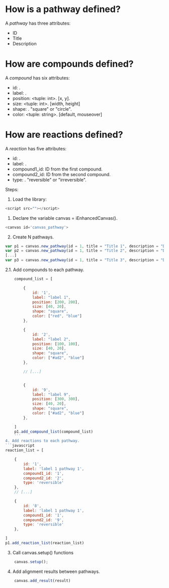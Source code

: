 
# How is a pathway defined?
A *pathway* has three attributes:
- ID
- Title
- Description

# How are compounds defined?
A *compound* has six attributes:
- id: <integer>.
- label: <string>.
- position: <tuple: int>. [x, y].
- size: <tuple: int>. [width, height]
- shape: <string>. "square" or "circle".
- color: <tuple: string>. [default, mouseover]

# How are reactions defined?
A *reaction* has five attributes:
- id: <integer>.
- label: <string>.
- compound1_id: <int> ID from the first compound.
- compound2_id: <int> ID from the second compound.
- type: <string>. "reversible" or "irreversible".


Steps:
1. Load the library:
```javascript
<script src=""></script>
```

1. Declare the variable canvas = iEnhancedCanvas().
```javascript
<canvas id='canvas_pathway'>
```
2. Create N pathways.
```javascript
var p1 = canvas.new_pathway(id = 1, title = "Title 1", description = "Description");
var p2 = canvas.new_pathway(id = 1, title = "Title 2", description = "Description");
[...]
var p3 = canvas.new_pathway(id = 1, title = "Title 3", description = "Description");
```
2.1. Add compounds to each pathway.
```javascript
    compound_list = [

        {
            id: '1',
            label: "label 1",
            position: [200, 200],
            size: [40, 20],
            shape: "square",
            color: ["red", "blue"]
        },

        {
            id: '2',
            label: "label 2",
            position: [100, 100],
            size: [40, 20],
            shape: "square",
            color: ["#ad2", "blue"]
        },

        // [...]


        {
            id: '9',
            label: "label 9",
            position: [300, 300],
            size: [40, 20],
            shape: "square",
            color: ["#ad2", "blue"]
        },

    ]
    p1.add_compound_list(compound_list)
    ```
4. Add reactions to each pathway.
```javascript
reaction_list = [

    {
        id: '1',
        label: 'label 1 pathway 1',
        compound1_id: '1',
        compound2_id: '2',
        type: 'reversible'
    },
    // [...]

    {
        id: '8',
        label: 'label 1 pathway 1',
        compound1_id: '1',
        compound2_id: '9',
        type: 'reversible'
    },

]
p1.add_reaction_list(reaction_list)
```

3. Call canvas.setup() functions
```javascript
    canvas.setup();
```

4. Add alignment results between pathways.
```javascript
    canvas.add_result(result)
```

